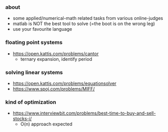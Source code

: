 ### about
- some applied/numerical-math related tasks from various online-judges 
- matlab is NOT the best tool to solve (=the boot is on the wrong leg)
- use your favourite language

### floating point systems
- https://open.kattis.com/problems/cantor
  - ternary expansion, identify period

### solving linear systems
- https://open.kattis.com/problems/equationsolver
- https://www.spoj.com/problems/MIFF/

### kind of optimization
- https://www.interviewbit.com/problems/best-time-to-buy-and-sell-stocks-i/
  - O(n) approach expected